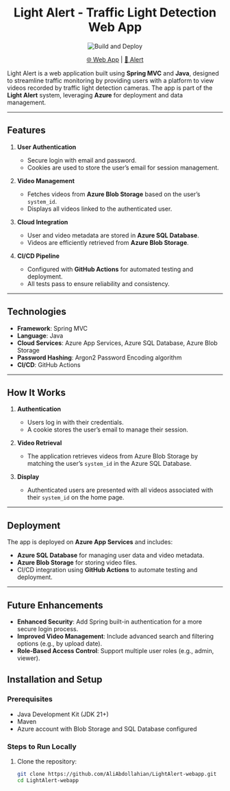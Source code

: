 <h1 align="center">Light Alert - Traffic Light Detection Web App</h1>

<p align="center">
  <img src="https://github.com/AliAbdollahian/LightAlert-webapp/actions/workflows/main_light-alert.yml/badge.svg" alt="Build and Deploy">
</p>

<p align="center">
<a href="https://light-alert-g9ajcnaqb6dweqeh.canadacentral-01.azurewebsites.net/">🌐 Web App</a> |
<a href="https://light-alert-g9ajcnaqb6dweqeh.canadacentral-01.azurewebsites.net/alet">🔔 Alert</a>
</p>

Light Alert is a web application built using **Spring MVC** and **Java**, designed to streamline traffic monitoring by providing users with a platform to view videos recorded by traffic light detection cameras. The app is part of the **Light Alert** system, leveraging **Azure** for deployment and data management.

---

## Features

1. **User Authentication**
    - Secure login with email and password.
    - Cookies are used to store the user’s email for session management.

2. **Video Management**
    - Fetches videos from **Azure Blob Storage** based on the user’s `system_id`.
    - Displays all videos linked to the authenticated user.

3. **Cloud Integration**
    - User and video metadata are stored in **Azure SQL Database**.
    - Videos are efficiently retrieved from **Azure Blob Storage**.

4. **CI/CD Pipeline**
    - Configured with **GitHub Actions** for automated testing and deployment.
    - All tests pass to ensure reliability and consistency.

---

## Technologies

- **Framework**: Spring MVC
- **Language**: Java
- **Cloud Services**: Azure App Services, Azure SQL Database, Azure Blob Storage
- **Password Hashing**: Argon2 Password Encoding algorithm
- **CI/CD**: GitHub Actions

---

## How It Works

1. **Authentication**
    - Users log in with their credentials.
    - A cookie stores the user’s email to manage their session.

2. **Video Retrieval**
    - The application retrieves videos from Azure Blob Storage by matching the user’s `system_id` in the Azure SQL Database.

3. **Display**
    - Authenticated users are presented with all videos associated with their `system_id` on the home page.

---

## Deployment

The app is deployed on **Azure App Services** and includes:

- **Azure SQL Database** for managing user data and video metadata.
- **Azure Blob Storage** for storing video files.
- CI/CD integration using **GitHub Actions** to automate testing and deployment.

---
## Future Enhancements

- **Enhanced Security**: Add Spring built-in authentication for a more secure login process.
- **Improved Video Management**: Include advanced search and filtering options (e.g., by upload date).
- **Role-Based Access Control**: Support multiple user roles (e.g., admin, viewer).


## Installation and Setup

### Prerequisites
- Java Development Kit (JDK 21+)
- Maven
- Azure account with Blob Storage and SQL Database configured

### Steps to Run Locally
1. Clone the repository:
   ```bash
   git clone https://github.com/AliAbdollahian/LightAlert-webapp.git
   cd LightAlert-webapp
